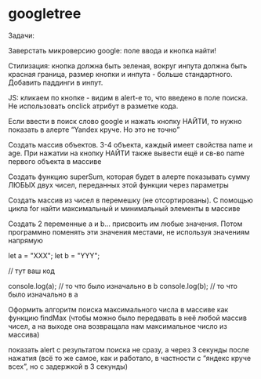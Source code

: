 # googletree

Задачи:

Заверстать микроверсию google: поле ввода и кнопка найти! 


Стилизация: кнопка должна быть зеленая, вокруг инпута должна быть красная граница, размер кнопки и инпута - больше стандартного. Добавить паддинги в инпут.


 JS: кликаем по кнопке - видим в alert-е то, что введено в поле поиска. Не использовать onclick атрибут в разметке кода.


Если ввести в поиск слово google и нажать кнопку НАЙТИ, то нужно показать в алерте “Yandex круче. Но это не точно”


Создать массив объектов. 3-4 объекта, каждый имеет свойства name и age. При нажатии на кнопку НАЙТИ также вывести ещё и св-во name первого объекта в массиве


Создать функцию superSum, которая будет в алерте показывать сумму ЛЮБЫХ двух чисел, переданных этой функции через параметры 


Создать массив из чисел в перемешку (не отсортированы). 
С помощью цикла for найти максимальный и минимальный элементы в массиве


Создать 2 переменные a и b… присвоить им любые значения. Потом программно поменять эти значения местами, не используя значениям напрямую



let a = "XXX"; 
let b = "YYY";

// тут ваш код

console.log(a); // то что было изначально в b
console.log(b); // то что было изначально в a



Оформить алгоритм поиска максимального числа в массиве как функцию findMax (чтобы можно было передавать в неё любой массив чисел, а на выходе она возвращала нам максимальное число из массива)


показать alert с результатом поиска не сразу, а через 3 секунды после нажатия (всё то же самое, как и работало, в частности с “яндекс круче всех”, но с задержкой в 3 секунды)

